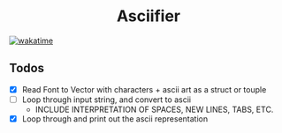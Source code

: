 <div align="center">

# Asciifier

</div>

[![wakatime](https://wakatime.com/badge/github/DragonDev07/Asciifier.svg)](https://wakatime.com/badge/github/DragonDev07/Asciifier)

## Todos

- [x] Read Font to Vector with characters + ascii art as a struct or touple
- [ ] Loop through input string, and convert to ascii
  - INCLUDE INTERPRETATION OF SPACES, NEW LINES, TABS, ETC.
- [x] Loop through and print out the ascii representation
